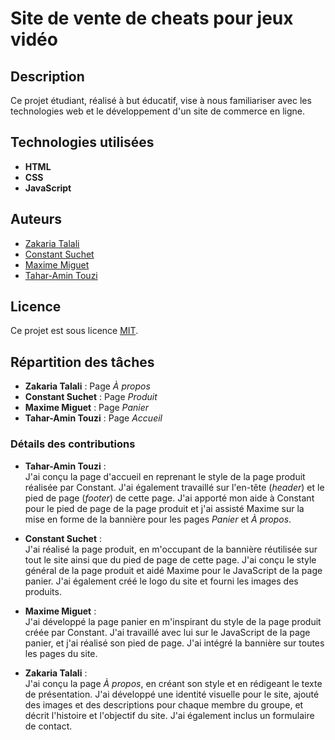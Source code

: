 # Site de vente de cheats pour jeux vidéo

## Description
Ce projet étudiant, réalisé à but éducatif, vise à nous familiariser avec les technologies web et le développement d'un site de commerce en ligne.

## Technologies utilisées
- **HTML**
- **CSS**
- **JavaScript**

## Auteurs
- [Zakaria Talali](mailto:zakaria.talali@edu.univ-fcomte.fr)
- [Constant Suchet](mailto:constant.suchet@edu.univ-fcomte.fr)
- [Maxime Miguet](mailto:maxime.miguet@edu.univ-fcomte.fr)
- [Tahar-Amin Touzi](mailto:tahar-amin.touzi@edu.univ-fcomte.fr)

## Licence
Ce projet est sous licence [MIT](https://choosealicense.com/licenses/mit/).

## Répartition des tâches
- **Zakaria Talali** : Page *À propos*  
- **Constant Suchet** : Page *Produit*  
- **Maxime Miguet** : Page *Panier*  
- **Tahar-Amin Touzi** : Page *Accueil*  

### Détails des contributions

- **Tahar-Amin Touzi** :  
  J'ai conçu la page d'accueil en reprenant le style de la page produit réalisée par Constant. J'ai également travaillé sur l'en-tête (*header*) et le pied de page (*footer*) de cette page. J'ai apporté mon aide à Constant pour le pied de page de la page produit et j'ai assisté Maxime sur la mise en forme de la bannière pour les pages *Panier* et *À propos*.

- **Constant Suchet** :  
  J'ai réalisé la page produit, en m'occupant de la bannière réutilisée sur tout le site ainsi que du pied de page de cette page. J'ai conçu le style général de la page produit et aidé Maxime pour le JavaScript de la page panier. J'ai également créé le logo du site et fourni les images des produits.

- **Maxime Miguet** :  
  J'ai développé la page panier en m'inspirant du style de la page produit créée par Constant. J'ai travaillé avec lui sur le JavaScript de la page panier, et j'ai réalisé son pied de page. J'ai intégré la bannière sur toutes les pages du site.

- **Zakaria Talali** :  
  J'ai conçu la page *À propos*, en créant son style et en rédigeant le texte de présentation. J'ai développé une identité visuelle pour le site, ajouté des images et des descriptions pour chaque membre du groupe, et décrit l'histoire et l'objectif du site. J'ai également inclus un formulaire de contact.
